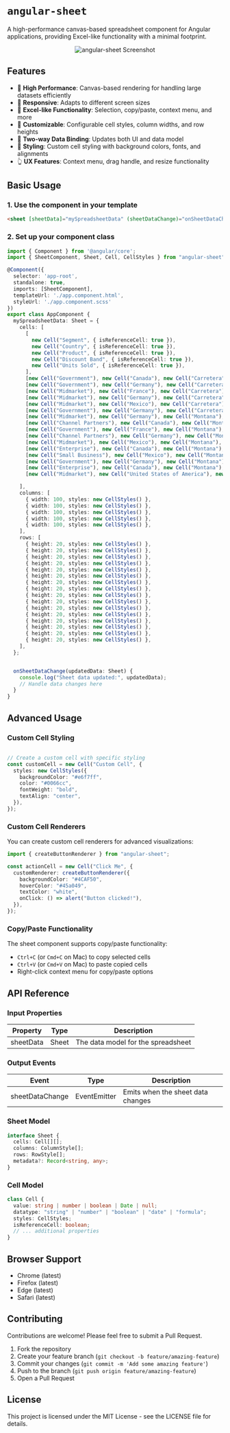 # `angular-sheet`

A high-performance canvas-based spreadsheet component for Angular applications, providing Excel-like functionality with a minimal footprint.

<p align="center">
  <img src="https://raw.githubusercontent.com/harrywhite87/assets/refs/heads/main/images/angular-sheets/screenshot.webp" alt="angular-sheet Screenshot" />
</p>

## Features

- 🚀 **High Performance**: Canvas-based rendering for handling large datasets efficiently
- 📱 **Responsive**: Adapts to different screen sizes
- 🧮 **Excel-like Functionality**: Selection, copy/paste, context menu, and more
- 🎨 **Customizable**: Configurable cell styles, column widths, and row heights
- 🔄 **Two-way Data Binding**: Updates both UI and data model
- 🌈 **Styling**: Custom cell styling with background colors, fonts, and alignments
- 👆 **UX Features**: Context menu, drag handle, and resize functionality

## Basic Usage


### 1. Use the component in your template

```html
<sheet [sheetData]="mySpreadsheetData" (sheetDataChange)="onSheetDataChange($event)"></sheet>
```

### 2. Set up your component class

```typescript
import { Component } from '@angular/core';
import { SheetComponent, Sheet, Cell, CellStyles } from "angular-sheet";

@Component({
  selector: 'app-root',
  standalone: true,
  imports: [SheetComponent],
  templateUrl: './app.component.html',
  styleUrl: './app.component.scss'
})
export class AppComponent {
  mySpreadsheetData: Sheet = {
    cells: [
      [
        new Cell("Segment", { isReferenceCell: true }),
        new Cell("Country", { isReferenceCell: true }),
        new Cell("Product", { isReferenceCell: true }),
        new Cell("Discount Band", { isReferenceCell: true }),
        new Cell("Units Sold", { isReferenceCell: true }),
      ],
      [new Cell("Government"), new Cell("Canada"), new Cell("Carretera"), new Cell("None"), new Cell(1618.5)],
      [new Cell("Government"), new Cell("Germany"), new Cell("Carretera"), new Cell("None"), new Cell(1321)],
      [new Cell("Midmarket"), new Cell("France"), new Cell("Carretera"), new Cell("None"), new Cell(2178)],
      [new Cell("Midmarket"), new Cell("Germany"), new Cell("Carretera"), new Cell("None"), new Cell(888)],
      [new Cell("Midmarket"), new Cell("Mexico"), new Cell("Carretera"), new Cell("None"), new Cell(2470)],
      [new Cell("Government"), new Cell("Germany"), new Cell("Carretera"), new Cell("None"), new Cell(1513)],
      [new Cell("Midmarket"), new Cell("Germany"), new Cell("Montana"), new Cell("None"), new Cell(921)],
      [new Cell("Channel Partners"), new Cell("Canada"), new Cell("Montana"), new Cell("None"), new Cell(2518)],
      [new Cell("Government"), new Cell("France"), new Cell("Montana"), new Cell("None"), new Cell(1899)],
      [new Cell("Channel Partners"), new Cell("Germany"), new Cell("Montana"), new Cell("None"), new Cell(1545)],
      [new Cell("Midmarket"), new Cell("Mexico"), new Cell("Montana"), new Cell("None"), new Cell(2470)],
      [new Cell("Enterprise"), new Cell("Canada"), new Cell("Montana"), new Cell("None"), new Cell(2665.5)],
      [new Cell("Small Business"), new Cell("Mexico"), new Cell("Montana"), new Cell("None"), new Cell(958)],
      [new Cell("Government"), new Cell("Germany"), new Cell("Montana"), new Cell("None"), new Cell(2146)],
      [new Cell("Enterprise"), new Cell("Canada"), new Cell("Montana"), new Cell("None"), new Cell(345)],
      [new Cell("Midmarket"), new Cell("United States of America"), new Cell("Montana"), new Cell("None"), new Cell(615)],

    ],
    columns: [
      { width: 100, styles: new CellStyles() },
      { width: 100, styles: new CellStyles() },
      { width: 100, styles: new CellStyles() },
      { width: 100, styles: new CellStyles() },
      { width: 100, styles: new CellStyles() },
    ],
    rows: [
      { height: 20, styles: new CellStyles() },
      { height: 20, styles: new CellStyles() },
      { height: 20, styles: new CellStyles() },
      { height: 20, styles: new CellStyles() },
      { height: 20, styles: new CellStyles() },
      { height: 20, styles: new CellStyles() },
      { height: 20, styles: new CellStyles() },
      { height: 20, styles: new CellStyles() },
      { height: 20, styles: new CellStyles() },
      { height: 20, styles: new CellStyles() },
      { height: 20, styles: new CellStyles() },
      { height: 20, styles: new CellStyles() },
      { height: 20, styles: new CellStyles() },
      { height: 20, styles: new CellStyles() },
      { height: 20, styles: new CellStyles() },
      { height: 20, styles: new CellStyles() },
    ],
  };


  onSheetDataChange(updatedData: Sheet) {
    console.log("Sheet data updated:", updatedData);
    // Handle data changes here
  }
}
```

## Advanced Usage

### Custom Cell Styling

```typescript

// Create a custom cell with specific styling
const customCell = new Cell("Custom Cell", {
  styles: new CellStyles({
    backgroundColor: "#e6f7ff",
    color: "#0066cc",
    fontWeight: "bold",
    textAlign: "center",
  }),
});
```

### Custom Cell Renderers

You can create custom cell renderers for advanced visualizations:

```typescript
import { createButtonRenderer } from "angular-sheet";

const actionCell = new Cell("Click Me", {
  customRenderer: createButtonRenderer({
    backgroundColor: "#4CAF50",
    hoverColor: "#45a049",
    textColor: "white",
    onClick: () => alert("Button clicked!"),
  }),
});
```

### Copy/Paste Functionality

The sheet component supports copy/paste functionality:

- `Ctrl+C` (or `Cmd+C` on Mac) to copy selected cells
- `Ctrl+V` (or `Cmd+V` on Mac) to paste copied cells
- Right-click context menu for copy/paste options

## API Reference

### Input Properties

| Property  | Type  | Description                        |
| --------- | ----- | ---------------------------------- |
| sheetData | Sheet | The data model for the spreadsheet |

### Output Events

| Event           | Type                | Description                       |
| --------------- | ------------------- | --------------------------------- |
| sheetDataChange | EventEmitter<Sheet> | Emits when the sheet data changes |

### Sheet Model

```typescript
interface Sheet {
  cells: Cell[][];
  columns: ColumnStyle[];
  rows: RowStyle[];
  metadata?: Record<string, any>;
}
```

### Cell Model

```typescript
class Cell {
  value: string | number | boolean | Date | null;
  datatype: "string" | "number" | "boolean" | "date" | "formula";
  styles: CellStyles;
  isReferenceCell: boolean;
  // ... additional properties
}
```

## Browser Support

- Chrome (latest)
- Firefox (latest)
- Edge (latest)
- Safari (latest)

## Contributing

Contributions are welcome! Please feel free to submit a Pull Request.

1. Fork the repository
2. Create your feature branch (`git checkout -b feature/amazing-feature`)
3. Commit your changes (`git commit -m 'Add some amazing feature'`)
4. Push to the branch (`git push origin feature/amazing-feature`)
5. Open a Pull Request

## License

This project is licensed under the MIT License - see the LICENSE file for details.
